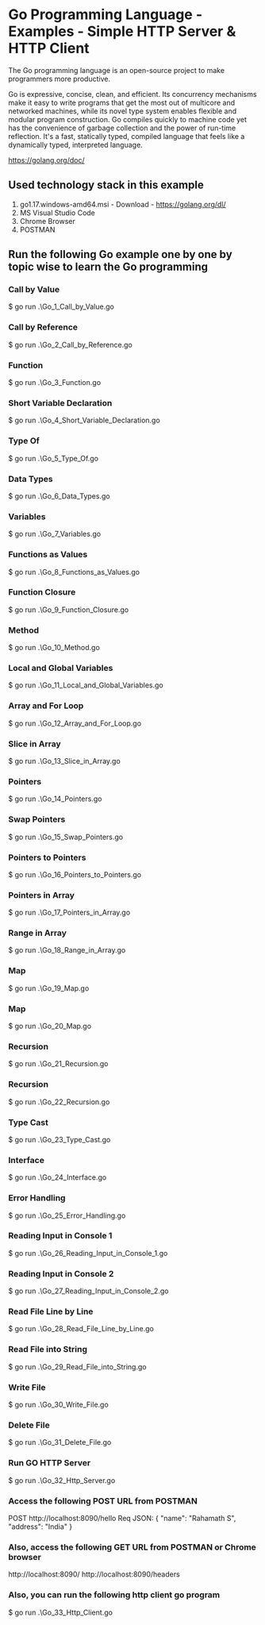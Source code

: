 # Go Programming Language - Examples - Simple HTTP Server & HTTP Client

The Go programming language is an open-source project to make programmers more productive.

Go is expressive, concise, clean, and efficient. Its concurrency mechanisms make it easy to write programs that get the most out of multicore and networked machines, while its novel type system enables flexible and modular program construction. Go compiles quickly to machine code yet has the convenience of garbage collection and the power of run-time reflection. It's a fast, statically typed, compiled language that feels like a dynamically typed, interpreted language.

https://golang.org/doc/

## Used technology stack in this example

1. go1.17.windows-amd64.msi - Download - https://golang.org/dl/
2. MS Visual Studio Code
3. Chrome Browser
4. POSTMAN

## Run the following Go example one by one by topic wise to learn the Go programming

### Call by Value	
$ go run .\Go_1_Call_by_Value.go
### Call by Reference	
$ go run .\Go_2_Call_by_Reference.go
### Function	
$ go run .\Go_3_Function.go
### Short Variable Declaration	
$ go run .\Go_4_Short_Variable_Declaration.go
### Type Of	
$ go run .\Go_5_Type_Of.go
### Data Types	
$ go run .\Go_6_Data_Types.go
### Variables	
$ go run .\Go_7_Variables.go
### Functions as Values	
$ go run .\Go_8_Functions_as_Values.go
### Function Closure	
$ go run .\Go_9_Function_Closure.go
### Method	
$ go run .\Go_10_Method.go
### Local and Global Variables	
$ go run .\Go_11_Local_and_Global_Variables.go
### Array and For Loop	
$ go run .\Go_12_Array_and_For_Loop.go
### Slice in Array	
$ go run .\Go_13_Slice_in_Array.go
### Pointers	
$ go run .\Go_14_Pointers.go
### Swap Pointers	
$ go run .\Go_15_Swap_Pointers.go
### Pointers to Pointers	
$ go run .\Go_16_Pointers_to_Pointers.go
### Pointers in Array	
$ go run .\Go_17_Pointers_in_Array.go
### Range in Array	
$ go run .\Go_18_Range_in_Array.go
### Map	
$ go run .\Go_19_Map.go
### Map	
$ go run .\Go_20_Map.go
### Recursion	
$ go run .\Go_21_Recursion.go
### Recursion	
$ go run .\Go_22_Recursion.go
### Type Cast	
$ go run .\Go_23_Type_Cast.go
### Interface	
$ go run .\Go_24_Interface.go
### Error Handling	
$ go run .\Go_25_Error_Handling.go
### Reading Input in Console 1	
$ go run .\Go_26_Reading_Input_in_Console_1.go
### Reading Input in Console 2	
$ go run .\Go_27_Reading_Input_in_Console_2.go
### Read File Line by Line	
$ go run .\Go_28_Read_File_Line_by_Line.go
### Read File into String	
$ go run .\Go_29_Read_File_into_String.go
### Write File	
$ go run .\Go_30_Write_File.go
### Delete File	
$ go run .\Go_31_Delete_File.go
### Run GO HTTP Server
$ go run .\Go_32_Http_Server.go
### Access the following POST URL from POSTMAN
POST http://localhost:8090/hello
Req JSON: 
{
    "name": "Rahamath S",
    "address": "India"
}
### Also, access the following GET URL from POSTMAN or Chrome browser
http://localhost:8090/
http://localhost:8090/headers
### Also, you can run the following http client go program
$ go run .\Go_33_Http_Client.go

